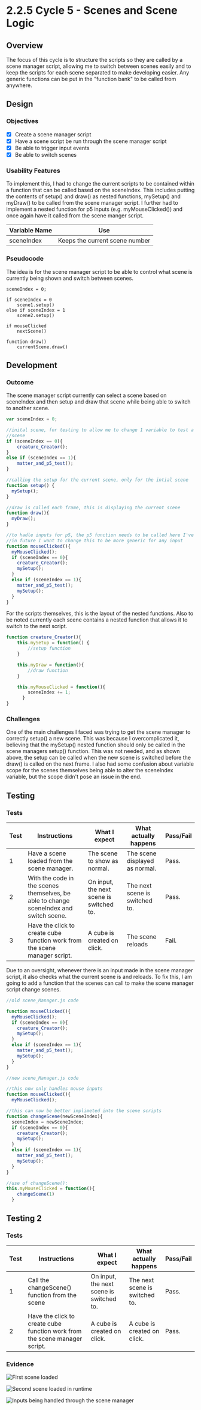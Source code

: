 # 2.2.5 Cycle 5 - Scenes and Scene Logic

## Overview

The focus of this cycle is to structure the scripts so they are called by a scene manager script, allowing me to switch between scenes easily and to keep the scripts for each scene separated to make developing easier. Any generic functions can be put in the "function bank" to be called from anywhere.

## Design

### Objectives&#x20;

* [x] Create a scene manager script
* [x] Have a scene script be run through the scene manager script
* [x] Be able to trigger input events
* [x] Be able to switch scenes

### Usability Features

To implement this, I had to change the current scripts to be contained within a function that can be called based on the sceneIndex. This includes putting the contents of setup() and draw() as nested functions, mySetup() and myDraw() to be called from the scene manager script. I further had to implement a nested function for p5 inputs (e.g. myMouseClicked()) and once again have it called from the scene manger script.

| Variable Name | Use                            |
| ------------- | ------------------------------ |
| sceneIndex    | Keeps the current scene number |

### Pseudocode

The idea is for the scene manager script to be able to control what scene is currently being shown and switch between scenes.

```
sceneIndex = 0;

if sceneIndex = 0
    scene1.setup()
else if sceneIndex = 1
    scene2.setup()
    
if mouseClicked
    nextScene()
    
function draw()
    currentScene.draw()
```

## Development

### Outcome

The scene manager script currently can select a scene based on sceneIndex and then setup and draw that scene while being able to switch to another scene.

```javascript
var sceneIndex = 0;

//inital scene, for testing to allow me to change 1 variable to test a differnt
//scene
if (sceneIndex == 0){
    creature_Creator();
}
else if (sceneIndex == 1){
    matter_and_p5_test();
}

//calling the setup for the current scene, only for the intial scene
function setup() {
  mySetup();
}

//draw is called each frame, this is displaying the current scene
function draw(){
  myDraw();
}

//to hadle inputs for p5, the p5 function needs to be called here I've found
//in future I want to change this to be more generic for any input
function mouseClicked(){
  myMouseClicked();
  if (sceneIndex == 0){
    creature_Creator();
    mySetup();
  }
  else if (sceneIndex == 1){
    matter_and_p5_test();
    mySetup();
  }
}
```

For the scripts themselves, this is the layout of the nested functions. Also to be noted currently each scene contains a nested function that allows it to switch to the next script.

```javascript
function creature_Creator(){
    this.mySetup = function() {
        //setup function
    }

    this.myDraw = function(){
        //draw function
    }

    this.myMouseClicked = function(){
        sceneIndex += 1;
      }
}
```

### Challenges

One of the main challenges I faced was trying to get the scene manager to correctly setup() a new scene. This was because I overcomplicated it, believing that the mySetup() nested function should only be called in the scene managers setup() function. This was not needed, and as shown above, the setup can be called when the new scene is switched before the draw() is called on the next frame. I also had some confusion about variable scope for the scenes themselves being able to alter the sceneIndex variable, but the scope didn't pose an issue in the end.

## Testing

### Tests

| Test | Instructions                                                                           | What I expect                            | What actually happens          | Pass/Fail |
| ---- | -------------------------------------------------------------------------------------- | ---------------------------------------- | ------------------------------ | --------- |
| 1    | Have a scene loaded from the scene manager.                                            | The scene to show as normal.             | The scene displayed as normal. | Pass.     |
| 2    | With the code in the scenes themselves, be able to change sceneIndex and switch scene. | On input, the next scene is switched to. | The next scene is switched to. | Pass.     |
| 3    | Have the click to create cube function work from the scene manager script.             | A cube is created on click.              | The scene reloads              | Fail.     |

Due to an oversight, whenever there is an input made in the scene manager script, it also checks what the current scene is and reloads. To fix this, I am going to add a function that the scenes can call to make the scene manager script change scenes.

```javascript
//old scene_Manager.js code

function mouseClicked(){
  myMouseClicked();
  if (sceneIndex == 0){
    creature_Creator();
    mySetup();
  }
  else if (sceneIndex == 1){
    matter_and_p5_test();
    mySetup();
  }
}

//new scene_Manager.js code

//this now only handles mouse inputs
function mouseClicked(){
  myMouseClicked();

//this can now be better implimeted into the scene scripts
function changeScene(newSceneIndex){
  sceneIndex = newSceneIndex;
  if (sceneIndex == 0){
    creature_Creator();
    mySetup();
  }
  else if (sceneIndex == 1){
    matter_and_p5_test();
    mySetup();
  }
}

//use of changeScene():
this.myMouseClicked = function(){
    changeScene(1)
  }
```

## Testing 2

### Tests

| Test | Instructions                                                               | What I expect                            | What actually happens          | Pass/Fail |
| ---- | -------------------------------------------------------------------------- | ---------------------------------------- | ------------------------------ | --------- |
| 1    | Call the changeScene() function from the scene                             | On input, the next scene is switched to. | The next scene is switched to. | Pass.     |
| 2    | Have the click to create cube function work from the scene manager script. | A cube is created on click.              | A cube is created on click.    | Pass.     |

### Evidence

![First scene loaded](<../.gitbook/assets/image (10) (1).png>)

![Second scene loaded in runtime](<../.gitbook/assets/image (2) (2).png>)

![Inputs being handled through the scene manager](<../.gitbook/assets/image (10) (2).png>)
